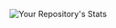 ![Your Repository's Stats](https://github-readme-stats.vercel.app/api?username=Your_GitHub_Username&show_icons=true)